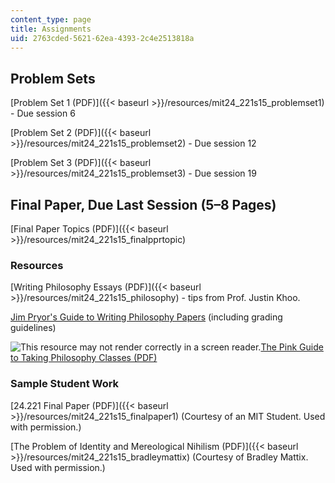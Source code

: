 ```yaml
---
content_type: page
title: Assignments
uid: 2763cded-5621-62ea-4393-2c4e2513818a
---
```


Problem Sets
------------

[Problem Set 1 (PDF)]({{< baseurl >}}/resources/mit24_221s15_problemset1) - Due session 6

[Problem Set 2 (PDF)]({{< baseurl >}}/resources/mit24_221s15_problemset2) - Due session 12

[Problem Set 3 (PDF)]({{< baseurl >}}/resources/mit24_221s15_problemset3) - Due session 19

Final Paper, Due Last Session (5–8 Pages)
-----------------------------------------

[Final Paper Topics (PDF)]({{< baseurl >}}/resources/mit24_221s15_finalpprtopic)

### Resources

[Writing Philosophy Essays (PDF)]({{< baseurl >}}/resources/mit24_221s15_philosophy) - tips from Prof. Justin Khoo.

[Jim Pryor's Guide to Writing Philosophy Papers](http://www.jimpryor.net/teaching/guidelines/writing.html) (including grading guidelines)

![This resource may not render correctly in a screen reader.](/images/inacessible.gif)[The Pink Guide to Taking Philosophy Classes (PDF)](/courses/24-08j-philosophical-issues-in-brain-science-spring-2009/resources/mit24_08js09_read)

### Sample Student Work

[24.221 Final Paper (PDF)]({{< baseurl >}}/resources/mit24_221s15_finalpaper1) (Courtesy of an MIT Student. Used with permission.)

[The Problem of Identity and Mereological Nihilism (PDF)]({{< baseurl >}}/resources/mit24_221s15_bradleymattix) (Courtesy of Bradley Mattix. Used with permission.)
